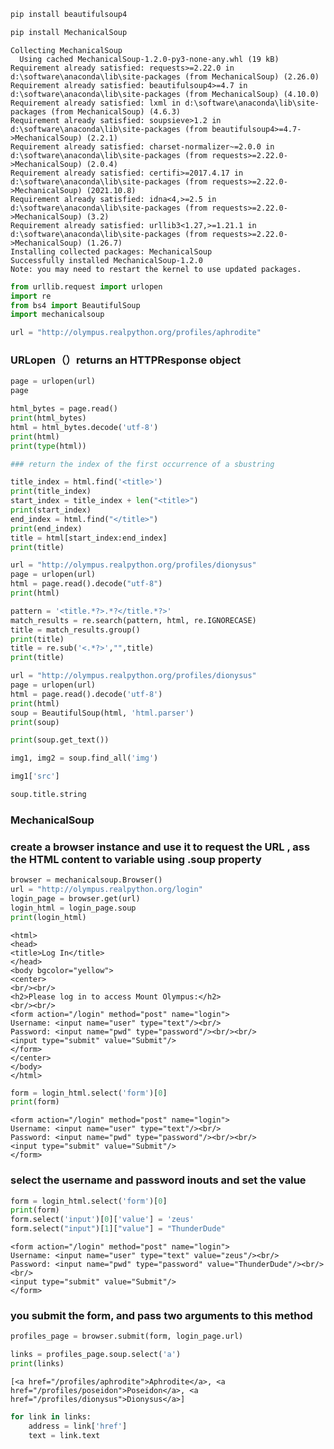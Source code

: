 ```python
pip install beautifulsoup4
```


```python
pip install MechanicalSoup

```

    Collecting MechanicalSoup
      Using cached MechanicalSoup-1.2.0-py3-none-any.whl (19 kB)
    Requirement already satisfied: requests>=2.22.0 in d:\software\anaconda\lib\site-packages (from MechanicalSoup) (2.26.0)
    Requirement already satisfied: beautifulsoup4>=4.7 in d:\software\anaconda\lib\site-packages (from MechanicalSoup) (4.10.0)
    Requirement already satisfied: lxml in d:\software\anaconda\lib\site-packages (from MechanicalSoup) (4.6.3)
    Requirement already satisfied: soupsieve>1.2 in d:\software\anaconda\lib\site-packages (from beautifulsoup4>=4.7->MechanicalSoup) (2.2.1)
    Requirement already satisfied: charset-normalizer~=2.0.0 in d:\software\anaconda\lib\site-packages (from requests>=2.22.0->MechanicalSoup) (2.0.4)
    Requirement already satisfied: certifi>=2017.4.17 in d:\software\anaconda\lib\site-packages (from requests>=2.22.0->MechanicalSoup) (2021.10.8)
    Requirement already satisfied: idna<4,>=2.5 in d:\software\anaconda\lib\site-packages (from requests>=2.22.0->MechanicalSoup) (3.2)
    Requirement already satisfied: urllib3<1.27,>=1.21.1 in d:\software\anaconda\lib\site-packages (from requests>=2.22.0->MechanicalSoup) (1.26.7)
    Installing collected packages: MechanicalSoup
    Successfully installed MechanicalSoup-1.2.0
    Note: you may need to restart the kernel to use updated packages.
    


```python
from urllib.request import urlopen
import re
from bs4 import BeautifulSoup
import mechanicalsoup
```


```python
url = "http://olympus.realpython.org/profiles/aphrodite"
```

### URLopen（）returns an HTTPResponse object


```python
page = urlopen(url)
page
```


```python
html_bytes = page.read()
print(html_bytes)
html = html_bytes.decode('utf-8')
print(html)
print(type(html))
```


```python
### return the index of the first occurrence of a sbustring
```


```python
title_index = html.find('<title>')
print(title_index)
start_index = title_index + len("<title>")
print(start_index)
end_index = html.find("</title>")
print(end_index)
title = html[start_index:end_index]
print(title)
```


```python
url = "http://olympus.realpython.org/profiles/dionysus"
page = urlopen(url)
html = page.read().decode("utf-8")
print(html)

pattern = '<title.*?>.*?</title.*?>'
match_results = re.search(pattern, html, re.IGNORECASE)
title = match_results.group()
print(title)
title = re.sub('<.*?>',"",title)
print(title)
```


```python
url = "http://olympus.realpython.org/profiles/dionysus"
page = urlopen(url)
html = page.read().decode('utf-8')
print(html)
soup = BeautifulSoup(html, 'html.parser')
print(soup)
```


```python
print(soup.get_text())
```


```python
img1, img2 = soup.find_all('img')
```


```python
img1['src']
```


```python
soup.title.string
```

### MechanicalSoup

### create a browser instance and use it to request the URL , ass the HTML content to variable using .soup property


```python
browser = mechanicalsoup.Browser()
url = "http://olympus.realpython.org/login"
login_page = browser.get(url)
login_html = login_page.soup
print(login_html)
```

    <html>
    <head>
    <title>Log In</title>
    </head>
    <body bgcolor="yellow">
    <center>
    <br/><br/>
    <h2>Please log in to access Mount Olympus:</h2>
    <br/><br/>
    <form action="/login" method="post" name="login">
    Username: <input name="user" type="text"/><br/>
    Password: <input name="pwd" type="password"/><br/><br/>
    <input type="submit" value="Submit"/>
    </form>
    </center>
    </body>
    </html>
    
    


```python
form = login_html.select('form')[0]
print(form)
```

    <form action="/login" method="post" name="login">
    Username: <input name="user" type="text"/><br/>
    Password: <input name="pwd" type="password"/><br/><br/>
    <input type="submit" value="Submit"/>
    </form>
    

### select the username and password inouts and set the value


```python
form = login_html.select('form')[0]
print(form)
form.select('input')[0]['value'] = 'zeus'
form.select("input")[1]["value"] = "ThunderDude"
```

    <form action="/login" method="post" name="login">
    Username: <input name="user" type="text" value="zeus"/><br/>
    Password: <input name="pwd" type="password" value="ThunderDude"/><br/><br/>
    <input type="submit" value="Submit"/>
    </form>
    

### you submit the form, and pass two arguments to this method


```python
profiles_page = browser.submit(form, login_page.url)
```


```python
links = profiles_page.soup.select('a')
print(links)
```

    [<a href="/profiles/aphrodite">Aphrodite</a>, <a href="/profiles/poseidon">Poseidon</a>, <a href="/profiles/dionysus">Dionysus</a>]
    


```python
for link in links:
    address = link['href']
    text = link.text
```
